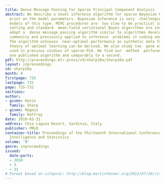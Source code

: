 ```yaml
---
title: Dense Message Passing for Sparse Principal Component Analysis
abstract: We describe a novel inference algorithm for sparse Bayesian PCA with a  zero-norm
  prior on the model parameters. Bayesian inference is very  challenging in probabilistic
  models of this type. MCMC procedures are  too slow to be practical in a very high-dimensional
  setting and standard  mean-field variational Bayes algorithms are ineffective.  We
  adopt a  dense message passing algorithm similar to algorithms developed in the  statistical  physics
  community and previously applied to inference  problems in coding and sparse classification.
  The algorithm achieves  near-optimal performance on synthetic data for which a statistical  mechanics
  theory of optimal learning can be derived. We also study two  gene expression datasets
  used in previous studies of sparse PCA. We find our  method  performs better than
  one published algorithm and comparably to a second.
pdf: http://proceedings.mlr.press/v9/sharp10a/sharp10a.pdf
layout: inproceedings
id: sharp10a
month: 0
firstpage: 725
lastpage: 732
page: 725-732
sections: 
author:
- given: Kevin
  family: Sharp
- given: Magnus
  family: Rattray
date: 2010-03-31
address: Chia Laguna Resort, Sardinia, Italy
publisher: PMLR
container-title: Proceedings of the Thirteenth International Conference on Artificial
  Intelligence and Statistics
volume: '9'
genre: inproceedings
issued:
  date-parts:
  - 2010
  - 3
  - 31
# Format based on citeproc: http://blog.martinfenner.org/2013/07/30/citeproc-yaml-for-bibliographies/
---
```

